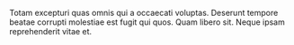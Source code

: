 Totam excepturi quas omnis qui a occaecati voluptas.
Deserunt tempore beatae corrupti molestiae est fugit qui quos.
Quam libero sit.
Neque ipsam reprehenderit vitae et.